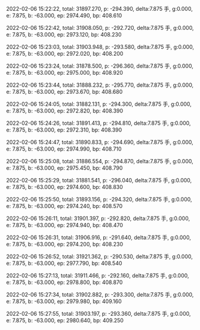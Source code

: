 2022-02-06 15:22:22, total: 31897.270, p: -294.390, delta:7.875 手, g:0.000, e: 7.875, b: -63.000, ep: 2974.490, bp: 408.610

2022-02-06 15:22:42, total: 31908.050, p: -292.720, delta:7.875 手, g:0.000, e: 7.875, b: -63.000, ep: 2973.120, bp: 408.230

2022-02-06 15:23:03, total: 31903.948, p: -293.580, delta:7.875 手, g:0.000, e: 7.875, b: -63.000, ep: 2972.020, bp: 408.200

2022-02-06 15:23:24, total: 31878.500, p: -296.360, delta:7.875 手, g:0.000, e: 7.875, b: -63.000, ep: 2975.000, bp: 408.920

2022-02-06 15:23:44, total: 31888.232, p: -295.770, delta:7.875 手, g:0.000, e: 7.875, b: -63.000, ep: 2973.670, bp: 408.680

2022-02-06 15:24:05, total: 31882.131, p: -294.300, delta:7.875 手, g:0.000, e: 7.875, b: -63.000, ep: 2972.820, bp: 408.390

2022-02-06 15:24:26, total: 31891.413, p: -294.810, delta:7.875 手, g:0.000, e: 7.875, b: -63.000, ep: 2972.310, bp: 408.390

2022-02-06 15:24:47, total: 31890.833, p: -294.690, delta:7.875 手, g:0.000, e: 7.875, b: -63.000, ep: 2974.990, bp: 408.710

2022-02-06 15:25:08, total: 31886.554, p: -294.870, delta:7.875 手, g:0.000, e: 7.875, b: -63.000, ep: 2975.450, bp: 408.790

2022-02-06 15:25:29, total: 31881.541, p: -296.040, delta:7.875 手, g:0.000, e: 7.875, b: -63.000, ep: 2974.600, bp: 408.830

2022-02-06 15:25:50, total: 31893.156, p: -294.320, delta:7.875 手, g:0.000, e: 7.875, b: -63.000, ep: 2974.240, bp: 408.570

2022-02-06 15:26:11, total: 31901.397, p: -292.820, delta:7.875 手, g:0.000, e: 7.875, b: -63.000, ep: 2974.940, bp: 408.470

2022-02-06 15:26:31, total: 31906.916, p: -291.640, delta:7.875 手, g:0.000, e: 7.875, b: -63.000, ep: 2974.200, bp: 408.230

2022-02-06 15:26:52, total: 31921.362, p: -290.530, delta:7.875 手, g:0.000, e: 7.875, b: -63.000, ep: 2977.790, bp: 408.540

2022-02-06 15:27:13, total: 31911.466, p: -292.160, delta:7.875 手, g:0.000, e: 7.875, b: -63.000, ep: 2978.800, bp: 408.870

2022-02-06 15:27:34, total: 31902.882, p: -293.300, delta:7.875 手, g:0.000, e: 7.875, b: -63.000, ep: 2979.980, bp: 409.160

2022-02-06 15:27:55, total: 31903.197, p: -293.360, delta:7.875 手, g:0.000, e: 7.875, b: -63.000, ep: 2980.640, bp: 409.250